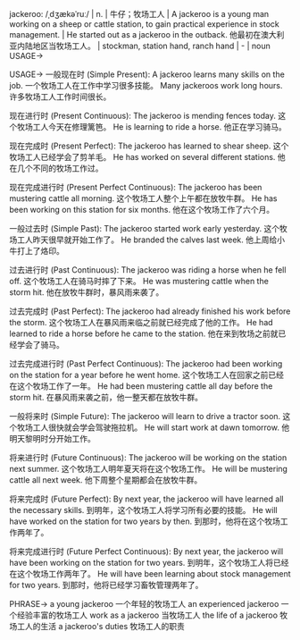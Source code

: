 jackeroo: /ˌdʒækəˈruː/ | n. | 牛仔；牧场工人 | A jackeroo is a young man working on a sheep or cattle station, to gain practical experience in stock management. |  He started out as a jackeroo in the outback. 他最初在澳大利亚内陆地区当牧场工人。 |  stockman, station hand, ranch hand |  - | noun
USAGE->

USAGE->
一般现在时 (Simple Present):
A jackeroo learns many skills on the job.  一个牧场工人在工作中学习很多技能。
Many jackeroos work long hours. 许多牧场工人工作时间很长。

现在进行时 (Present Continuous):
The jackeroo is mending fences today.  这个牧场工人今天在修理篱笆。
He is learning to ride a horse. 他正在学习骑马。


现在完成时 (Present Perfect):
The jackeroo has learned to shear sheep.  这个牧场工人已经学会了剪羊毛。
He has worked on several different stations.  他在几个不同的牧场工作过。


现在完成进行时 (Present Perfect Continuous):
The jackeroo has been mustering cattle all morning.  这个牧场工人整个上午都在放牧牛群。
He has been working on this station for six months. 他在这个牧场工作了六个月。


一般过去时 (Simple Past):
The jackeroo started work early yesterday.  这个牧场工人昨天很早就开始工作了。
He branded the calves last week. 他上周给小牛打上了烙印。


过去进行时 (Past Continuous):
The jackeroo was riding a horse when he fell off.  这个牧场工人在骑马时摔了下来。
He was mustering cattle when the storm hit.  他在放牧牛群时，暴风雨来袭了。


过去完成时 (Past Perfect):
The jackeroo had already finished his work before the storm.  这个牧场工人在暴风雨来临之前就已经完成了他的工作。
He had learned to ride a horse before he came to the station.  他在来到牧场之前就已经学会了骑马。


过去完成进行时 (Past Perfect Continuous):
The jackeroo had been working on the station for a year before he went home.  这个牧场工人在回家之前已经在这个牧场工作了一年。
He had been mustering cattle all day before the storm hit.  在暴风雨来袭之前，他一整天都在放牧牛群。


一般将来时 (Simple Future):
The jackeroo will learn to drive a tractor soon.  这个牧场工人很快就会学会驾驶拖拉机。
He will start work at dawn tomorrow.  他明天黎明时分开始工作。


将来进行时 (Future Continuous):
The jackeroo will be working on the station next summer.  这个牧场工人明年夏天将在这个牧场工作。
He will be mustering cattle all next week.  他下周整个星期都会在放牧牛群。


将来完成时 (Future Perfect):
By next year, the jackeroo will have learned all the necessary skills.  到明年，这个牧场工人将学习所有必要的技能。
He will have worked on the station for two years by then.  到那时，他将在这个牧场工作两年了。


将来完成进行时 (Future Perfect Continuous):
By next year, the jackeroo will have been working on the station for two years.  到明年，这个牧场工人将已经在这个牧场工作两年了。
He will have been learning about stock management for two years. 到那时，他将已经学习畜牧管理两年了。


PHRASE->
a young jackeroo  一个年轻的牧场工人
an experienced jackeroo  一个经验丰富的牧场工人
work as a jackeroo  当牧场工人
the life of a jackeroo  牧场工人的生活
a jackeroo's duties  牧场工人的职责
